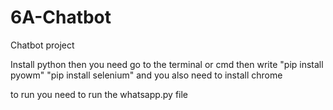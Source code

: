 # 6A-Chatbot
Chatbot project

Install python
then you need go to the terminal or cmd then write
"pip install pyowm"
"pip install selenium"
and you also need to install chrome

to run you need to run the whatsapp.py file
